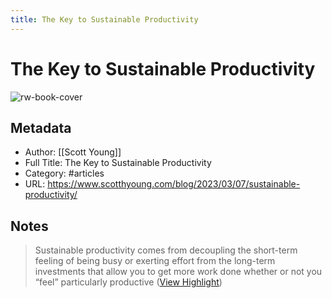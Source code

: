 ```yaml
---
title: The Key to Sustainable Productivity
---
```

# The Key to Sustainable Productivity

![rw-book-cover](https://www.scotthyoung.com/blog/wp-content/uploads/2023/03/LOF-L2-productivity-copy-1024x512.jpg)

## Metadata
- Author: [[Scott Young]]
- Full Title: The Key to Sustainable Productivity
- Category: #articles
- URL: https://www.scotthyoung.com/blog/2023/03/07/sustainable-productivity/

## Notes
> Sustainable productivity comes from decoupling the short-term feeling of being busy or exerting effort from the long-term investments that allow you to get more work done whether or not you “feel” particularly productive ([View Highlight](https://read.readwise.io/read/01gwpqdgw181the165sw45f10q))

